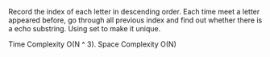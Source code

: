 Record the index of each letter in descending order. Each time meet a letter appeared before, go through all previous index and find out whether there is a echo substring. Using set to make it unique.


Time Complexity O(N ^ 3). Space Complexity O(N)
